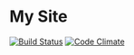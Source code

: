 # My Site

[![Build Status](https://travis-ci.org/golmansax/my-site-in-express.svg?branch=master)](https://travis-ci.org/golmansax/my-site-in-express)
[![Code Climate](https://codeclimate.com/github/golmansax/my-site-in-express/badges/gpa.svg)](https://codeclimate.com/github/golmansax/my-site-in-express)
